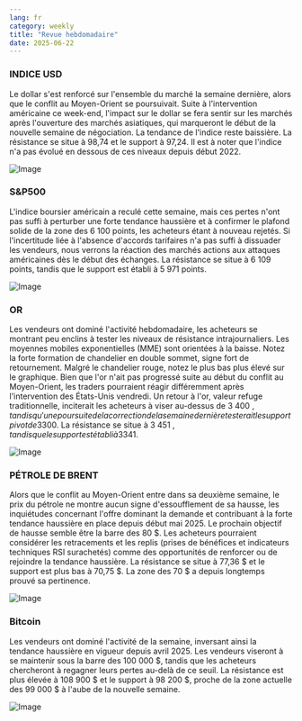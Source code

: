 ```yaml
---
lang: fr
category: weekly
title: "Revue hebdomadaire"
date: 2025-06-22
---
```


### INDICE USD

Le dollar s'est renforcé sur l'ensemble du marché la semaine dernière, alors que le conflit au Moyen-Orient se poursuivait. Suite à l'intervention américaine ce week-end, l'impact sur le dollar se fera sentir sur les marchés après l'ouverture des marchés asiatiques, qui marqueront le début de la nouvelle semaine de négociation. La tendance de l'indice reste baissière. La résistance se situe à 98,74 et le support à 97,24. Il est à noter que l'indice n'a pas évolué en dessous de ces niveaux depuis début 2022.

![Image](https://markleighedu.github.io/img/Jun-2025/22-Jun-2025/usdindex.jpg)

### S&P500

L'indice boursier américain a reculé cette semaine, mais ces pertes n'ont pas suffi à perturber une forte tendance haussière et à confirmer le plafond solide de la zone des 6 100 points, les acheteurs étant à nouveau rejetés. Si l'incertitude liée à l'absence d'accords tarifaires n'a pas suffi à dissuader les vendeurs, nous verrons la réaction des marchés actions aux attaques américaines dès le début des échanges. La résistance se situe à 6 109 points, tandis que le support est établi à 5 971 points.

![Image](https://markleighedu.github.io/img/Jun-2025/22-Jun-2025/sp500.jpg)

### OR

Les vendeurs ont dominé l'activité hebdomadaire, les acheteurs se montrant peu enclins à tester les niveaux de résistance intrajournaliers. Les moyennes mobiles exponentielles (MME) sont orientées à la baisse. Notez la forte formation de chandelier en double sommet, signe fort de retournement. Malgré le chandelier rouge, notez le plus bas plus élevé sur le graphique. Bien que l'or n'ait pas progressé suite au début du conflit au Moyen-Orient, les traders pourraient réagir différemment après l'intervention des États-Unis vendredi. Un retour à l'or, valeur refuge traditionnelle, inciterait les acheteurs à viser au-dessus de 3 400 $, tandis qu'une poursuite de la correction de la semaine dernière testerait le support pivot de 3 300 $. La résistance se situe à 3 451 $, tandis que le support est établi à 3 341 $.

![Image](https://markleighedu.github.io/img/Jun-2025/22-Jun-2025/gold.jpg)

### PÉTROLE DE BRENT

Alors que le conflit au Moyen-Orient entre dans sa deuxième semaine, le prix du pétrole ne montre aucun signe d'essoufflement de sa hausse, les inquiétudes concernant l'offre dominant la demande et contribuant à la forte tendance haussière en place depuis début mai 2025. Le prochain objectif de hausse semble être la barre des 80 $. Les acheteurs pourraient considérer les retracements et les replis (prises de bénéfices et indicateurs techniques RSI surachetés) comme des opportunités de renforcer ou de rejoindre la tendance haussière. La résistance se situe à 77,36 $ et le support est plus bas à 70,75 $. La zone des 70 $ a depuis longtemps prouvé sa pertinence.

![Image](https://markleighedu.github.io/img/Jun-2025/22-Jun-2025/brentoil.jpg)

### Bitcoin

Les vendeurs ont dominé l'activité de la semaine, inversant ainsi la tendance haussière en vigueur depuis avril 2025. Les vendeurs viseront à se maintenir sous la barre des 100 000 $, tandis que les acheteurs chercheront à regagner leurs pertes au-delà de ce seuil. La résistance est plus élevée à 108 900 $ et le support à 98 200 $, proche de la zone actuelle des 99 000 $ à l'aube de la nouvelle semaine.

![Image](https://markleighedu.github.io/img/Jun-2025/22-Jun-2025/bitcoin.jpg)

